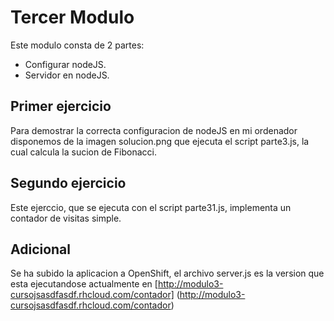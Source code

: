 Tercer Modulo
=============
Este modulo consta de 2 partes:
* Configurar nodeJS.
* Servidor en nodeJS.

Primer ejercicio
----------------
Para demostrar la correcta configuracion de nodeJS en mi ordenador disponemos de la imagen solucion.png que ejecuta el script parte3.js, la cual calcula la sucion de Fibonacci.

Segundo ejercicio
-----------------
Este ejerccio, que se ejecuta con el script parte31.js, implementa un contador de visitas simple.

Adicional
---------
Se ha subido la aplicacion a OpenShift, el archivo server.js es la version que esta ejecutandose actualmente en [http://modulo3-cursojsasdfasdf.rhcloud.com/contador] (http://modulo3-cursojsasdfasdf.rhcloud.com/contador)


